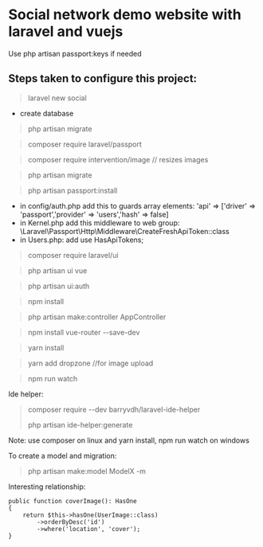 # Social network demo website with laravel and vuejs
Use php artisan passport:keys if needed

## Steps taken to configure this project:

> laravel new social
- create database
> php artisan migrate

> composer require laravel/passport

> composer require intervention/image // resizes images

> php artisan migrate

> php artisan passport:install
- in config/auth.php add this to guards array elements: 'api' => ['driver' => 'passport','provider' => 'users','hash' => false]
- in Kernel.php add this middleware to web group: \Laravel\Passport\Http\Middleware\CreateFreshApiToken::class
- in Users.php: add use HasApiTokens;
> composer require laravel/ui

> php artisan ui vue

> php artisan ui:auth

> npm install

> php artisan make:controller AppController

> npm install vue-router --save-dev

> yarn install

> yarn add dropzone //for image upload

> npm run watch

Ide helper:
> composer require --dev barryvdh/laravel-ide-helper
>
> php artisan ide-helper:generate


Note: use composer on linux and yarn install, npm run watch on windows

To create a model and migration:
> php artisan make:model ModelX -m

Interesting relationship:
```
public function coverImage(): HasOne
{
    return $this->hasOne(UserImage::class)
        ->orderByDesc('id')
        ->where('location', 'cover');
}
```
